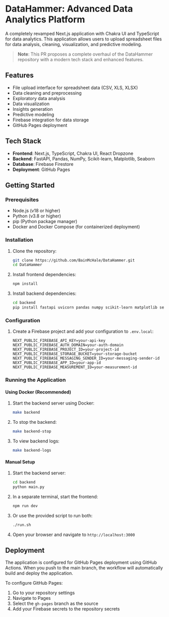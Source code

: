 # DataHammer: Advanced Data Analytics Platform

A completely revamped Next.js application with Chakra UI and TypeScript for data analytics. This application allows users to upload spreadsheet files for data analysis, cleaning, visualization, and predictive modeling.

> **Note**: This PR proposes a complete overhaul of the DataHammer repository with a modern tech stack and enhanced features.

## Features

- File upload interface for spreadsheet data (CSV, XLS, XLSX)
- Data cleaning and preprocessing
- Exploratory data analysis
- Data visualization
- Insights generation
- Predictive modeling
- Firebase integration for data storage
- GitHub Pages deployment

## Tech Stack

- **Frontend**: Next.js, TypeScript, Chakra UI, React Dropzone
- **Backend**: FastAPI, Pandas, NumPy, Scikit-learn, Matplotlib, Seaborn
- **Database**: Firebase Firestore
- **Deployment**: GitHub Pages

## Getting Started

### Prerequisites

- Node.js (v18 or higher)
- Python (v3.8 or higher)
- pip (Python package manager)
- Docker and Docker Compose (for containerized deployment)

### Installation

1. Clone the repository:
   ```bash
   git clone https://github.com/BainMcHale/DataHammer.git
   cd DataHammer
   ```

2. Install frontend dependencies:
   ```bash
   npm install
   ```

3. Install backend dependencies:
   ```bash
   cd backend
   pip install fastapi uvicorn pandas numpy scikit-learn matplotlib seaborn
   ```

### Configuration

1. Create a Firebase project and add your configuration to `.env.local`:
   ```
   NEXT_PUBLIC_FIREBASE_API_KEY=your-api-key
   NEXT_PUBLIC_FIREBASE_AUTH_DOMAIN=your-auth-domain
   NEXT_PUBLIC_FIREBASE_PROJECT_ID=your-project-id
   NEXT_PUBLIC_FIREBASE_STORAGE_BUCKET=your-storage-bucket
   NEXT_PUBLIC_FIREBASE_MESSAGING_SENDER_ID=your-messaging-sender-id
   NEXT_PUBLIC_FIREBASE_APP_ID=your-app-id
   NEXT_PUBLIC_FIREBASE_MEASUREMENT_ID=your-measurement-id
   ```

### Running the Application

#### Using Docker (Recommended)

1. Start the backend server using Docker:
   ```bash
   make backend
   ```

2. To stop the backend:
   ```bash
   make backend-stop
   ```

3. To view backend logs:
   ```bash
   make backend-logs
   ```

#### Manual Setup

1. Start the backend server:
   ```bash
   cd backend
   python main.py
   ```

2. In a separate terminal, start the frontend:
   ```bash
   npm run dev
   ```

3. Or use the provided script to run both:
   ```bash
   ./run.sh
   ```

4. Open your browser and navigate to `http://localhost:3000`

## Deployment

The application is configured for GitHub Pages deployment using GitHub Actions. When you push to the main branch, the workflow will automatically build and deploy the application.

To configure GitHub Pages:

1. Go to your repository settings
2. Navigate to Pages
3. Select the `gh-pages` branch as the source
4. Add your Firebase secrets to the repository secrets
